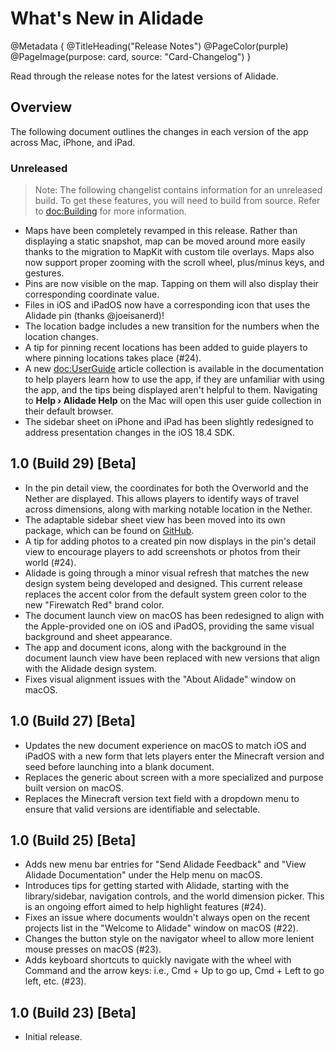 # What's New in Alidade

@Metadata {
    @TitleHeading("Release Notes")
    @PageColor(purple)
    @PageImage(purpose: card, source: "Card-Changelog")
}

Read through the release notes for the latest versions of Alidade.

## Overview

The following document outlines the changes in each version of the app
across Mac, iPhone, and iPad.

### Unreleased

> Note: The following changelist contains information for an unreleased
> build. To get these features, you will need to build from source.
> Refer to <doc:Building> for more information.

- Maps have been completely revamped in this release. Rather than
  displaying a static snapshot, map can be moved around more easily thanks
  to the migration to MapKit with custom tile overlays. Maps also now
  support proper zooming with the scroll wheel, plus/minus keys, and
  gestures.
- Pins are now visible on the map. Tapping on them will also display their
  corresponding coordinate value.
- Files in iOS and iPadOS now have a corresponding icon that uses the
  Alidade pin (thanks @joeisanerd)!
- The location badge includes a new transition for the numbers when the
  location changes.
- A tip for pinning recent locations has been added to guide players to
  where pinning locations takes place (#24).
- A new <doc:UserGuide> article collection is available in the
  documentation to help players learn how to use the app, if they are
  unfamiliar with using the app, and the tips being displayed aren't
  helpful to them. Navigating to **Help › Alidade Help** on the Mac will
  open this user guide collection in their default browser.
- The sidebar sheet on iPhone and iPad has been slightly redesigned to
  address presentation changes in the iOS 18.4 SDK.

## 1.0 (Build 29) [Beta]

- In the pin detail view, the coordinates for both the Overworld and the
  Nether are displayed. This allows players to identify ways of travel
  across dimensions, along with marking notable location in the Nether.
- The adaptable sidebar sheet view has been moved into its own package,
  which can be found on [GitHub](https://github.com/alicerunsonfedora/adaptablesidebarsheetview).
- A tip for adding photos to a created pin now displays in the pin's
  detail view to encourage players to add screenshots or photos from their
  world (#24).
- Alidade is going through a minor visual refresh that matches the new
  design system being developed and designed. This current release
  replaces the accent color from the default system green color to the new
  "Firewatch Red" brand color.
- The document launch view on macOS has been redesigned to align with the
  Apple-provided one on iOS and iPadOS, providing the same visual
  background and sheet appearance.
- The app and document icons, along with the background in the document
  launch view have been replaced with new versions that align with the
  Alidade design system.
- Fixes visual alignment issues with the "About Alidade" window on macOS.

## 1.0 (Build 27) [Beta]

- Updates the new document experience on macOS to match iOS and iPadOS
  with a new form that lets players enter the Minecraft version and seed
  before launching into a blank document.
- Replaces the generic about screen with a more specialized and purpose
  built version on macOS.
- Replaces the Minecraft version text field with a dropdown menu to
  ensure that valid versions are identifiable and selectable.

## 1.0 (Build 25) [Beta]

- Adds new menu bar entries for "Send Alidade Feedback" and "View Alidade
  Documentation" under the Help menu on macOS.
- Introduces tips for getting started with Alidade, starting with the
  library/sidebar, navigation controls, and the world dimension picker.
  This is an ongoing effort aimed to help highlight features (#24).
- Fixes an issue where documents wouldn't always open on the recent
  projects list in the "Welcome to Alidade" window on macOS (#22).
- Changes the button style on the navigator wheel to allow more lenient
  mouse presses on macOS (#23).
- Adds keyboard shortcuts to quickly navigate with the wheel with Command
  and the arrow keys: i.e., Cmd + Up to go up, Cmd + Left to go left,
  etc. (#23).

## 1.0 (Build 23) [Beta]

- Initial release.
